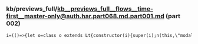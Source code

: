 ### kb/previews_full/kb__previews_full__flows__time-first__master-only@auth.har.part068.md.part001.md (part 002)

```md
i=(()=>{let o=class o extends Lt{constructor(i){super(i);n(this,\"modalService\");n(this,\
```

```
